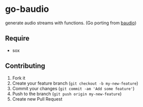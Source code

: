 # go-baudio

generate audio streams with functions.
(Go porting from [baudio](https://github.com/substack/baudio))


## Require

- sox

## Contributing

1. Fork it
2. Create your feature branch (`git checkout -b my-new-feature`)
3. Commit your changes (`git commit -am 'Add some feature'`)
4. Push to the branch (`git push origin my-new-feature`)
5. Create new Pull Request
